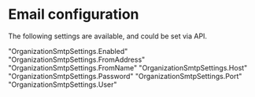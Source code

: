 # Email configuration

The following settings are available, and could be set via API.

"OrganizationSmtpSettings.Enabled"
"OrganizationSmtpSettings.FromAddress"
"OrganizationSmtpSettings.FromName"
"OrganizationSmtpSettings.Host"
"OrganizationSmtpSettings.Password"
"OrganizationSmtpSettings.Port"
"OrganizationSmtpSettings.User"

